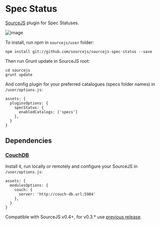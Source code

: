 Spec Status
===============

[SourceJS](http://sourcejs.com) plugin for Spec Statuses.

![image](http://d.pr/i/Qu0e+)

To install, run npm in `sourcejs/user` folder:

```
npm install git://github.com/sourcejs/sourcejs-spec-status --save
```

Then run Grunt update in SourceJS root:

```
cd sourcejs
grunt update
```

And config plugin for your preferred catalogues (specs folder names) in `/user/options.js`:

```
assets: {
  pluginsOptions: {
    specStatus: {
      enabledCatalogs: ['specs']
    },
  }
}
```

## Dependencies

### [CouchDB](http://couchdb.apache.org/)

Install it, run locally or remotely and configure your SourceJS in `/user/options.js`:

```
assets: {
  modulesOptions: {
    couch: {
      server: 'http://couch-db.url:5984'
    },
  }
}
```

Compatible with SourceJS v0.4+, for v0.3.* use [previous release](https://github.com/sourcejs/sourcejs-spec-status/archive/v0.1.0.zip).